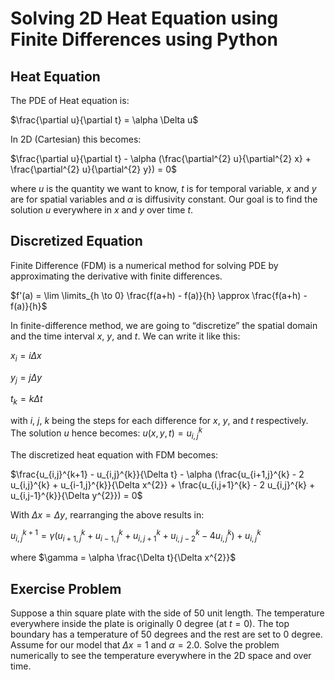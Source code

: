 # Solving 2D Heat Equation using Finite Differences using Python

## Heat Equation 

The PDE of Heat equation is:

$\frac{\partial u}{\partial t} = \alpha \Delta u$

In 2D (Cartesian) this becomes:

$\frac{\partial u}{\partial t} - \alpha (\frac{\partial^{2} u}{\partial^{2} x} + \frac{\partial^{2} u}{\partial^{2} y}) = 0$

where $u$ is the quantity we want to know, $t$ is for temporal variable, $x$ and $y$ are for spatial variables and $\alpha$ is diffusivity constant. Our goal is to find the solution $u$ everywhere in $x$ and $y$ over time $t$.

## Discretized Equation

Finite Difference (FDM) is a numerical method for solving PDE by approximating the derivative with finite differences.

$f'(a) = \lim \limits_{h \to 0} \frac{f(a+h) - f(a)}{h} \approx \frac{f(a+h) - f(a)}{h}$

In finite-difference method, we are going to “discretize” the spatial domain and the time interval $x$, $y$, and $t$. We can write it like this:

$x_i = i \Delta x$

$y_j = j \Delta y$

$t_k = k \Delta t$

with $i$, $j$, $k$ being the steps for each difference for $x$, $y$, and $t$ respectively. The solution $u$ hence becomes: $u(x,y,t) = u_{i,j}^{k}$

The discretized heat equation with FDM becomes:

$\frac{u_{i,j}^{k+1} - u_{i,j}^{k}}{\Delta t} - \alpha (\frac{u_{i+1,j}^{k} - 2 u_{i,j}^{k} + u_{i-1,j}^{k}}{\Delta x^{2}} + \frac{u_{i,j+1}^{k} - 2 u_{i,j}^{k} + u_{i,j-1}^{k}}{\Delta y^{2}}) = 0$

With $\Delta x = \Delta y$, rearranging the above results in:

$u_{i,j}^{k+1} = \gamma (u_{i+1,j}^{k} + u_{i-1,j}^{k} + u_{i,j+1}^{k} + u_{i,j-2}^{k} - 4u_{i,j}^{k}) + u_{i,j}^{k}$

where
$\gamma = \alpha \frac{\Delta t}{\Delta x^{2}}$

## Exercise Problem

Suppose a thin square plate with the side of 50 unit length. The temperature everywhere inside the plate is originally 0 degree (at $t=0$). The top boundary has a temperature of 50 degrees and the rest are set to 0 degree. Assume for our model that $\Delta x = 1$ and $\alpha = 2.0$. Solve the problem numerically to see the temperature everywhere in the 2D space and over time.